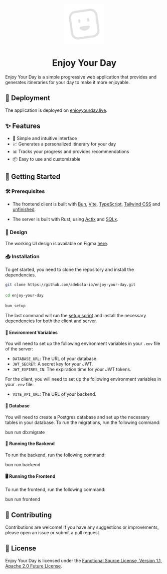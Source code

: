 <p align="center">
    <img src="assets/icon-gray.svg" width="128" height="128" alt="Icon of Enjoy Your Day, a square white outline with dot-circled eyes and a smiley face, slightly tilted to the right.">
</p>

<p align="center">
    <h1 align="center">Enjoy Your Day</h1>
</p>

Enjoy Your Day is a simple progressive web application that provides and generates itineraries for your day to make it more enjoyable.

## 🚀 Deployment

The application is deployed on [enjoyyourday.live](https://enjoyyourday.live).

## ✨ Features

- 📝 Simple and intuitive interface
- 📈 Generates a personalized itinerary for your day
- 📊 Tracks your progress and provides recommendations
- 📦 Easy to use and customizable

## 🏁 Getting Started

### 🛠️ Prerequisites

- The frontend client is built with [Bun](https://bun.sh/), [Vite](https://vitejs.dev/), [TypeScript](https://www.typescriptlang.org/), [Tailwind CSS](https://tailwindcss.com/) and [unfinished](https://github.com/adebola-io/unfinished).

- The server is built with Rust, using [Actix](https://actix.rs/) and [SQLx](https://github.com/launchbadge/sqlx).

### 🎨 Design

The working UI design is available on Figma [here](https://www.figma.com/design/ANBzTQord4FWzzxzsMzz61/Enjoy-Your-Day?node-id=16-52&t=NpdQhq0snsail8Y7-1).

### 📥 Installation

To get started, you need to clone the repository and install the dependencies.

```sh
git clone https://github.com/adebola-io/enjoy-your-day.git

cd enjoy-your-day

bun setup
```

The last command will run the [setup script](./setup/start.sh) and install the necessary dependencies for both the client and server.

#### 🔧 Environment Variables

You will need to set up the following environment variables in your `.env` file of the server:

- `DATABASE_URL`: The URL of your database.
- `JWT_SECRET`: A secret key for your JWT.
- `JWT_EXPIRES_IN`: The expiration time for your JWT tokens.

For the client, you will need to set up the following environment variables in your `.env` file:

- `VITE_API_URL`: The URL of your backend.

#### 💾 Database

You will need to create a Postgres database and set up the necessary tables in your database. To run the migrations, run the following command:

bun run db:migrate

#### 🔄 Running the Backend

To run the backend, run the following command:

bun run backend

#### 🖥️ Running the Frontend

To run the frontend, run the following command:

bun run frontend

## 🤝 Contributing

Contributions are welcome! If you have any suggestions or improvements, please open an issue or submit a pull request.

## 📄 License

Enjoy Your Day is licensed under the [Functional Source License, Version 1.1, Apache 2.0 Future License](LICENSE.md).
